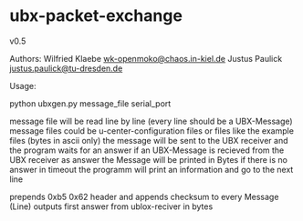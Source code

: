 # ubx-packet-exchange

 v0.5
 
 Authors:
 Wilfried Klaebe <wk-openmoko@chaos.in-kiel.de>
 Justus Paulick <justus.paulick@tu-dresden.de>

 Usage:

 python ubxgen.py message_file serial_port

 message file will be read line by line (every line should be a UBX-Message)
 message files could be u-center-configuration files or files like the example files (bytes in ascii only)
 the message will be sent to the UBX receiver and the program waits for an answer
 if an UBX-Message is recieved from the UBX receiver as answer the Message will be printed in Bytes
 if there is no answer in timeout the programm will print an information and go to the next line

 prepends 0xb5 0x62 header and appends checksum to every Message (Line)
 outputs first answer from ublox-reciver in bytes

